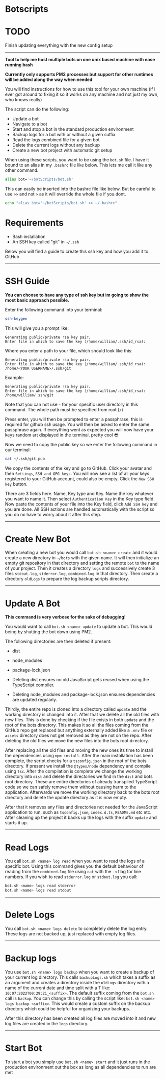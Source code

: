 # Botscripts

# TODO

Finish updating everything with the new config setup

---

**Tool to help me host multiple bots on one unix based machine with ease running bash**

**Currently only supports PM2 processes but support for other runtimes will be added along the way when needed**

You will find instructions for how to use this tool for your own machine (if I ever got around to fixing it so it works on any machine and not just 
my own, who knows really)

The script can do the following:
  - Update a bot
  - Navigate to a bot
  - Start and stop a bot in the standard production environment
  - Backup logs for a bot with or without a given suffix
  - Read the logs combined file for a given bot
  - Delete the current logs without any backup
  - Create a new bot project with automatic git setup

When using these scripts, you want to be using the `bot.sh` file. I have it bound to an alias in my `.bashrc` file like below. This lets me call it
like any other command.


```bash
alias bot='~/botScripts/bot.sh'
```

This can easily be inserted into the bashrc file like below. But be careful to use `>>` and not `>` as it will override the whole file if you dont.

```bash
echo "alias bot='~/botScripts/bot.sh' >> ~/.bashrc"
```

# Requirements

  - Bash installation
  - An SSH key called "git" in `~/.ssh`

Below you will find a guide to create this ssh key and how you add it to GitHub.

---

# SSH Guide

**You can choose to have any type of ssh key but im going to show the most basic approach possible.**

Enter the following command into your terminal:

```bash
ssh-keygen
```

This will give you a prompt like:

```
Generating public/private rsa key pair.
Enter file in which to save the key (/home/william/.ssh/id_rsa): 
```

Where you enter a path to your file, which should look like this:

```
Generating public/private rsa key pair.
Enter file in which to save the key (/home/william/.ssh/id_rsa): /home/<YOUR USERNAME>/.ssh/git
```

Example:

```
Generating public/private rsa key pair.
Enter file in which to save the key (/home/william/.ssh/id_rsa): /home/william/.ssh/git
```

Note that you can not use `~` for your specific user directory in this command. The whole path must be specified from root (`/`)

Press enter, you will then be prompted to enter a passphrase, this is required for github ssh usage. You will then be asked to enter
the same passphrase again. If everything went as expected you will now have your keys random art displayed in the terminal, pretty cool 😎

Now we need to copy the public key so we enter the following command in our terminal:

```bash
cat ~/.ssh/git.pub
```

We copy the contents of the key and go to GitHub. Click your avatar and then `Settings`, `SSH and GPG keys`. You will now see a list of all your
keys registered to your GitHub account, could also be empty. Click the `New SSH key` button.

There are 3 fields here. Name, Key type and Key. Name the key whatever you want to name it. Then select `Authentication Key` in the Key type field.
Now paste the contents of your file into the Key field, click `Add SSH key` and you are done. All SSH actions are handled automatically with the script
so you do no have to worry about it after this step.

---

# Create New Bot

When creating a new bot you would call `bot.sh <name> create` and it would create a new directory in `~/bots` with the given name.
It will then initialize an empty git repository in that directory and setting the remote `bot` to the name of your project.
Then it creates a directory `logs` and successively create 3 files `stdout.log`, `stderror.log`, `combined.log` in that directory. 
Then create a directory `oldLogs` to prepare the log backup scripts directory.

---

# Update A Bot

**This command is very verbose for the sake of debugging!**

You would want to call `bot.sh <name> update` to update a bot. This would being by shutting the bot down using PM2.

The following directories are then deleted if present:
  - dist
  - node_modules
  - package-lock.json

- Deleting dist ensures no old JavaScript gets reused when using the TypeScript compiler.
- Deleting node_modules and package-lock.json ensures dependencies are updated regularly.

Thirdly, the entire repo is cloned into a directory called `update` and the working directory is changed into it. After that we delete all the old 
files with new files. This is done by checking if the file exists in both `update` and the root of the bots directory. This makes it so all the files
coming from the GitHub repo get replaced but anything externally added like a `.env` file or `assets` directory does not get removed as they are not
on the repo. After deleting the old files we move the new files into the bots root directory.

After replacing all the old files and moving the new ones its time to install the dependencies using `npm install`. After the main installation 
has been complete, the script checks for a `tsconfig.json` in the root of the bots directory. If present we install the `@types/node` dependency and 
compile using `tsc`. After the compilation is complete we change the working directory into `dist` and delete the directories we find in the `dist` 
and bots root directory. These are entire directories of already transpiled TypeScript code so we can safely remove them without causing harm to the 
application. Afterwards we move the working directory back to the bots root directory and delete the update directory as it is now empty.

After that it removes any files and directories not needed for the JavaScript application to run, such as `tsconfig.json`, `index.d.ts`, `README.md`
etc etc. After cleaning up the project it backs up the logs with the suffix `update` and starts it up.

---

# Read Logs

You call `bot.sh <name> log read` when you want to read the logs of a specific bot. Using this command gives you the default behaviour of reading
from the `combined.log` file using `cat` with the `-n` flag for line numbers. If you wish to read `stderror.log` or `stdout.log` you call:

```bash
bot.sh <name> logs read stderror
bot.sh <name> logs read stdout
```

---

# Delete Logs

You call `bot.sh <name> logs delete` to completely delete the log entry. These logs are not backed up, just replaced with empty log files.

---

# Backup logs

You use `bot.sh <name> logs backup` when you want to create a backup of your current log directory. This calls `backupLogs.sh` which takes a suffix as 
an argument and creates a directory inside the `oldLogs` directory with a name of the current date and time split with a T like: 
`10:07:2022T00:29:21_<suffix>`. The default suffix coming from the `bot.sh` call is `backup`. You can change this by calling the script like:
`bot.sh <name> logs backup <suffix>`. This would create a custom suffix on the backup directory which could be helpful for organizing your backups.

After this directory has been created all log files are moved into it and new log files are created in the `logs` directory.

---

# Start Bot

To start a bot you simply use `bot.sh <name> start` and it just runs in the production environment out the box as long as all dependencies to run 
are met
